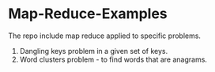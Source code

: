 # Map-Reduce-Examples

The repo include map reduce applied to specific problems.
1. Dangling keys problem in a given set of keys.
2. Word clusters problem - to find words that are anagrams.


